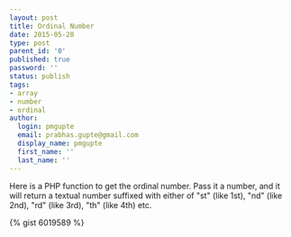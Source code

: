 ```yaml
---
layout: post
title: Ordinal Number
date: 2015-05-20
type: post
parent_id: '0'
published: true
password: ''
status: publish
tags:
- array
- number
- ordinal
author:
  login: pmgupte
  email: prabhas.gupte@gmail.com
  display_name: pmgupte
  first_name: ''
  last_name: ''
---
```

Here is a PHP function to get the ordinal number. Pass it a number, and it will return a textual number suffixed with either of "st" (like 1st), "nd" (like 2nd), "rd" (like 3rd), "th" (like 4th) etc.

{% gist 6019589 %}
